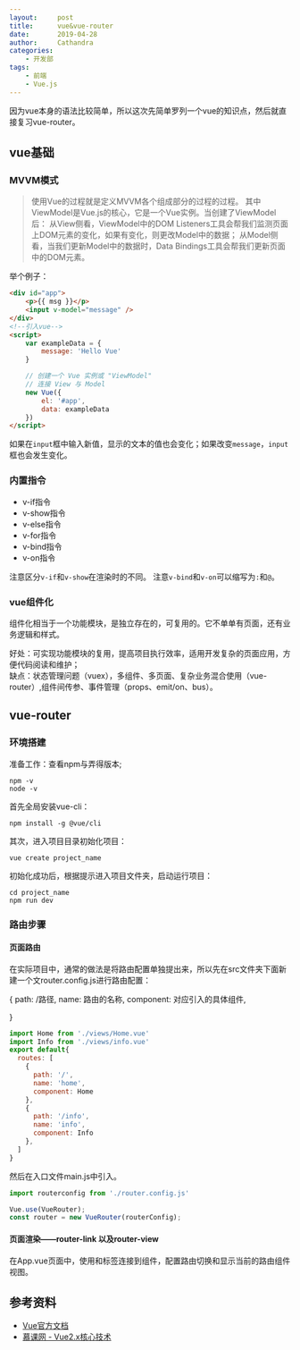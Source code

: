 ```yaml
---
layout:     post
title:      vue&vue-router
date:       2019-04-28
author:     Cathandra
categories:
    - 开发部
tags:
    - 前端
    - Vue.js
---
```

因为vue本身的语法比较简单，所以这次先简单罗列一个vue的知识点，然后就直接复习vue-router。

## vue基础

### MVVM模式

>使用Vue的过程就是定义MVVM各个组成部分的过程的过程。
>其中ViewModel是Vue.js的核心，它是一个Vue实例。当创建了ViewModel后：
>从View侧看，ViewModel中的DOM Listeners工具会帮我们监测页面上DOM元素的变化，如果有变化，则更改Model中的数据；
>从Model侧看，当我们更新Model中的数据时，Data Bindings工具会帮我们更新页面中的DOM元素。

举个例子：

```html
<div id="app">
    <p>{{ msg }}</p>
    <input v-model="message" />
</div>
<!--引入vue-->
<script>
    var exampleData = {
        message: 'Hello Vue'
    }

    // 创建一个 Vue 实例或 "ViewModel"
    // 连接 View 与 Model
    new Vue({
        el: '#app',
        data: exampleData
    })
</script>
```

如果在`input`框中输入新值，显示的文本的值也会变化；如果改变`message`，`input`框也会发生变化。

### 内置指令

- v-if指令
- v-show指令
- v-else指令
- v-for指令
- v-bind指令
- v-on指令

注意区分`v-if`和`v-show`在渲染时的不同。
注意`v-bind`和`v-on`可以缩写为`:`和`@`。

### vue组件化

组件化相当于一个功能模块，是独立存在的，可复用的。它不单单有页面，还有业务逻辑和样式。

好处：可实现功能模块的复用，提高项目执行效率，适用开发复杂的页面应用，方便代码阅读和维护；  
缺点：状态管理问题（vuex），多组件、多页面、复杂业务混合使用（vue-router）,组件间传参、事件管理（props、emit/on、bus）。

## vue-router

### 环境搭建

准备工作：查看npm与弄得版本;

```node
npm -v
node -v
```

首先全局安装vue-cli：

```node
npm install -g @vue/cli
```

其次，进入项目目录初始化项目：

```node
vue create project_name
```

初始化成功后，根据提示进入项目文件夹，启动运行项目：

```node
cd project_name
npm run dev
```

### 路由步骤

#### 页面路由

在实际项目中，通常的做法是将路由配置单独提出来，所以先在src文件夹下面新建一个文router.config.js进行路由配置：

{
    path: /路径,
    name: 路由的名称,
    component: 对应引入的具体组件,

}

```js
import Home from './views/Home.vue'
import Info from './views/info.vue'
export default{
  routes: [
    {
      path: '/',
      name: 'home',
      component: Home
    },
    {
      path: '/info',
      name: 'info',
      component: Info
    },
  ]
}
```

然后在入口文件main.js中引入。

```js
import routerconfig from './router.config.js'

Vue.use(VueRouter);
const router = new VueRouter(routerConfig);
```


#### 页面渲染——router-link 以及router-view

在App.vue页面中，使用<router-link>和<router-view>标签连接到组件，配置路由切换和显示当前的路由组件视图。

## 参考资料

- [Vue官方文档](https://router.vuejs.org/zh/)  
- [慕课网 - Vue2.x核心技术](https://www.imooc.com/learn/1091)